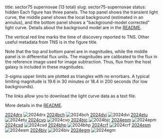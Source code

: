 title: sector75 supernovae (13 total)
slug: sector75-supernovae
status: hidden
  Each figure has three panels.  The top panel shows the transient light curve, the middle panel shows the local background (estimated in an annulus), and the bottom panel shows a "background-model corrected" light curve. Details about the background model are in the [README]({filename}../README/README.md). 
 
 The vertical red line marks the time of discovery reported to TNS. Other useful metadata from TNS is in the figure title.

 Note that the top and bottom panel are in magnitudes, while the middle panel is in differential flux units. The magnitudes are calibrated to the flux in the reference image used for image subtraction. Thus, flux from the host galaxy is included in these magnitudes. 

  3-sigma upper limits are plotted as triangles with no errorbars. A typical limiting magnitude is 19.6 in 30 minutes or 18.4 in 200 seconds (for low backgrounds).

The links allow you to download the light curve data as a text file. 

More details in the [README]({filename}../README/README.md).


[2024drx]({static}../..//light_curves/sector75/lc_2024drx_cleaned)
![2024drx]({static}../../images/sector75/lc_2024drx_cleaned.png)
[2024bch]({static}../..//light_curves/sector75/lc_2024bch_cleaned)
![2024bch]({static}../../images/sector75/lc_2024bch_cleaned.png)
[2024dvi]({static}../..//light_curves/sector75/lc_2024dvi_cleaned)
![2024dvi]({static}../../images/sector75/lc_2024dvi_cleaned.png)
[2024etu]({static}../..//light_curves/sector75/lc_2024etu_cleaned)
![2024etu]({static}../../images/sector75/lc_2024etu_cleaned.png)
[2024cvo]({static}../..//light_curves/sector75/lc_2024cvo_cleaned)
![2024cvo]({static}../../images/sector75/lc_2024cvo_cleaned.png)
[2024bjc]({static}../..//light_curves/sector75/lc_2024bjc_cleaned)
![2024bjc]({static}../../images/sector75/lc_2024bjc_cleaned.png)
[2024epm]({static}../..//light_curves/sector75/lc_2024epm_cleaned)
![2024epm]({static}../../images/sector75/lc_2024epm_cleaned.png)
[2024csd]({static}../..//light_curves/sector75/lc_2024csd_cleaned)
![2024csd]({static}../../images/sector75/lc_2024csd_cleaned.png)
[2024bhp]({static}../..//light_curves/sector75/lc_2024bhp_cleaned)
![2024bhp]({static}../../images/sector75/lc_2024bhp_cleaned.png)
[2024crf]({static}../..//light_curves/sector75/lc_2024crf_cleaned)
![2024crf]({static}../../images/sector75/lc_2024crf_cleaned.png)
[2024esm]({static}../..//light_curves/sector75/lc_2024esm_cleaned)
![2024esm]({static}../../images/sector75/lc_2024esm_cleaned.png)
[2024biv]({static}../..//light_curves/sector75/lc_2024biv_cleaned)
![2024biv]({static}../../images/sector75/lc_2024biv_cleaned.png)
[2024egm]({static}../..//light_curves/sector75/lc_2024egm_cleaned)
![2024egm]({static}../../images/sector75/lc_2024egm_cleaned.png)
